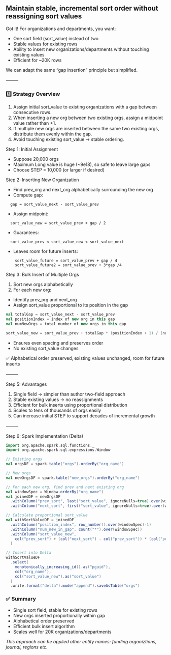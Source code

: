 

##  Maintain stable, incremental sort order without reassigning sort values 


Got it! For organizations and departments, you want:

- 	One sort field (sort_value) instead of two
- 	Stable values for existing rows
- 	Ability to insert new organizations/departments without touching existing values
- 	Efficient for ~20K rows

We can adapt the same “gap insertion” principle but simplified.

⸻

### 1️⃣ Strategy Overview

1.	Assign initial sort_value to existing organizations with a gap between consecutive rows.
2.	When inserting a new org between two existing orgs, assign a midpoint value rather than +1.
3.	If multiple new orgs are inserted between the same two existing orgs, distribute them evenly within the gap.
4.	Avoid touching existing sort_value → stable ordering.


Step 1: Initial Assignment

- 	Suppose 20,000 orgs
- 	Maximum Long value is huge (~9e18), so safe to leave large gaps
- 	Choose STEP = 10,000 (or larger if desired)

Step 2: Inserting New Organization

- 	Find prev_org and next_org alphabetically surrounding the new org
- 	Compute gap:
```text
  gap = sort_value_next - sort_value_prev
```
- 	Assign midpoint:
```text
  sort_value_new = sort_value_prev + gap / 2
```
- 	Guarantees:
```text
  sort_value_prev < sort_value_new < sort_value_next
```
- 	Leaves room for future inserts:
```text
    sort_value_future = sort_value_prev + gap / 4
    sort_value_future2 = sort_value_prev + 3*gap /4
```

Step 3: Bulk Insert of Multiple Orgs

1.	Sort new orgs alphabetically
2.	For each new org:
- 	Identify prev_org and next_org
- 	Assign sort_value proportional to its position in the gap
```scala
val totalGap = sort_value_next - sort_value_prev
val positionIndex = index of new org in this gap
val numNewOrgs = total number of new orgs in this gap

sort_value_new = sort_value_prev + totalGap * (positionIndex + 1) / (numNewOrgs + 1)
```
- 	Ensures even spacing and preserves order
- 	No existing sort_value changes
  
✅ Alphabetical order preserved, existing values unchanged, room for future inserts

⸻

Step 5: Advantages

1.	Single field → simpler than author two-field approach
2.	Stable existing values → no reassignments
3.	Efficient for bulk inserts using proportional distribution
4.	Scales to tens of thousands of orgs easily
5.	Can increase initial STEP to support decades of incremental growth


⸻

Step 6: Spark Implementation (Delta)

```scala
import org.apache.spark.sql.functions._
import org.apache.spark.sql.expressions.Window

// Existing orgs
val orgsDF = spark.table("orgs").orderBy("org_name")

// New orgs
val newOrgsDF = spark.table("new_orgs").orderBy("org_name")

// For each new org, find prev and next existing org
val windowSpec = Window.orderBy("org_name")
val joinedDF = newOrgsDF
  .withColumn("prev_sort", last("sort_value", ignoreNulls=true).over(windowSpec.rowsBetween(Window.unboundedPreceding, -1)))
  .withColumn("next_sort", first("sort_value", ignoreNulls=true).over(windowSpec.rowsBetween(1, Window.unboundedFollowing)))

// Calculate proportional sort_value
val withSortValueDF = joinedDF
  .withColumn("position_index", row_number().over(windowSpec)-1)
  .withColumn("num_new_in_gap", count("*").over(windowSpec))
  .withColumn("sort_value_new",
    col("prev_sort") + (col("next_sort") - col("prev_sort")) * (col("position_index")+1) / (col("num_new_in_gap")+1)
  )

// Insert into Delta
withSortValueDF
  .select(
    monotonically_increasing_id().as("pguid"),
    col("org_name"),
    col("sort_value_new").as("sort_value")
  )
  .write.format("delta").mode("append").saveAsTable("orgs")
```


### ✅ Summary

- 	Single sort field, stable for existing rows
- 	New orgs inserted proportionally within gap
- 	Alphabetical order preserved
- 	Efficient bulk insert algorithm
- 	Scales well for 20K organizations/departments


*This approach can be applied other entity names: funding organiztions, journal, regions etc.*
